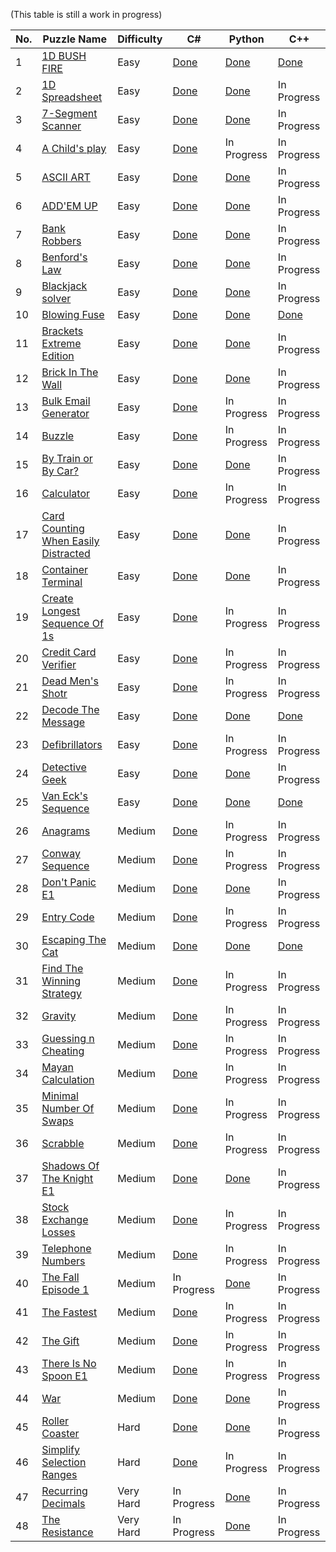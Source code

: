 (This table is still a work in progress)


|No.|Puzzle Name|Difficulty|C#|Python|C++|
|---|-----------|----------|--|------|---|
|1|<a href="https://www.codingame.com/training/easy/1d-bush-fire"> 1D BUSH FIRE</a>|Easy|<a href="https://github.com/KGrants/CodinGame/blob/main/Easy/1D%20Bush%20Fire/1D%20Bush%20Fire.cs"> Done</a>|<a href="https://github.com/KGrants/CodinGame/blob/main/Easy/1D%20Bush%20Fire/1D%20Bush%20Fire.py"> Done</a>|<a href="https://github.com/KGrants/CodinGame/blob/main/Easy/1D%20Bush%20Fire/1D%20Bush%20File.cpp"> Done</a>|
|2|<a href="https://www.codingame.com/training/easy/1d-spreadsheet"> 1D Spreadsheet</a>|Easy|<a href="https://github.com/KGrants/CodinGame/blob/main/Easy/1D%20Spreadsheet/1D%20Spreadsheet.cs"> Done</a>|<a href="https://github.com/KGrants/CodinGame/blob/main/Easy/1D%20Spreadsheet/1D%20Spreadsheet.py"> Done</a>|In Progress|
|3|<a href="https://www.codingame.com/training/easy/7-segment-scanner"> 7-Segment Scanner</a>|Easy|<a href="https://github.com/KGrants/CodinGame/blob/main/Easy/7-Segment%20Scanner/7-Segment%20Scanner.cs"> Done</a>|<a href="https://github.com/KGrants/CodinGame/blob/main/Easy/7-Segment%20Scanner/7-Segment%20Scanner.py"> Done</a>|In Progress|
|4|<a href="https://www.codingame.com/training/easy/a-childs-play"> A Child's play</a>|Easy|<a href="https://github.com/KGrants/CodinGame/blob/main/Easy/A%20child's%20play/A%20child's%20play.cs"> Done</a>|In Progress|In Progress|
|5|<a href="https://www.codingame.com/training/easy/ascii-art"> ASCII ART</a>|Easy|<a href="https://github.com/KGrants/CodinGame/blob/main/Easy/ASCII%20ART/ASCII%20ART.cs"> Done</a>|<a href="https://github.com/KGrants/CodinGame/blob/main/Easy/ASCII%20ART/ASCII%20ART.py"> Done</a>|In Progress|
|6|<a href="https://www.codingame.com/training/easy/addem-up"> ADD'EM UP</a>|Easy|<a href="https://github.com/KGrants/CodinGame/blob/main/Easy/Add'em%20Up/Add'em%20Up.cs"> Done</a>|<a href="https://github.com/KGrants/CodinGame/blob/main/Easy/Add'em%20Up/Add'em%20Up.py"> Done</a>|In Progress|
|7|<a href="https://www.codingame.com/training/easy/bank-robbers"> Bank Robbers</a>|Easy|<a href="https://github.com/KGrants/CodinGame/blob/main/Easy/Bank%20Robbers/Bank%20Robbers.cs"> Done</a>|<a href="https://github.com/KGrants/CodinGame/blob/main/Easy/Bank%20Robbers/Bank%20Robbers.py"> Done</a>|In Progress|
|8|<a href="https://www.codingame.com/training/easy/benfords-law"> Benford's Law</a>|Easy|<a href="https://github.com/KGrants/CodinGame/blob/main/Easy/Benford's%20Law/Benford's%20Law.cs"> Done</a>|<a href="https://github.com/KGrants/CodinGame/blob/main/Easy/Benford's%20Law/Benford's%20Law.py"> Done</a>|In Progress|
|9|<a href="https://www.codingame.com/training/easy/blackjack-solver"> Blackjack solver</a>|Easy|<a href="https://github.com/KGrants/CodinGame/blob/main/Easy/Blackjack%20solver/Blackjack%20solver.cs"> Done</a>|<a href="https://github.com/KGrants/CodinGame/blob/main/Easy/Blackjack%20solver/Blackjack%20solver.py"> Done</a>|In Progress|
|10|<a href="https://www.codingame.com/training/easy/blowing-fuse"> Blowing Fuse</a>|Easy|<a href="https://github.com/KGrants/CodinGame/blob/main/Easy/Blowing%20Fuse/Blowing%20Fuse.cs"> Done</a>|<a href="https://github.com/KGrants/CodinGame/blob/main/Easy/Blowing%20Fuse/Blowing%20Fuse.py"> Done</a>|<a href="https://github.com/KGrants/CodinGame/blob/main/Easy/Blowing%20Fuse/Blowing%20Fuse.cpp"> Done</a>|
|11|<a href="https://www.codingame.com/training/easy/brackets-extreme-edition"> Brackets Extreme Edition</a>|Easy|<a href="https://github.com/KGrants/CodinGame/blob/main/Easy/Brackets%20Extreme%20Edition/Brackets%20Extreme%20Edition.cs"> Done</a>|<a href="https://github.com/KGrants/CodinGame/blob/main/Easy/Brackets%20Extreme%20Edition/Brackets%20Extreme%20Edition.py"> Done</a>|In Progress|
|12|<a href="https://www.codingame.com/training/easy/brick-in-the-wall"> Brick In The Wall</a>|Easy|<a href="https://github.com/KGrants/CodinGame/blob/main/Easy/Brick%20in%20the%20Wall/Brick%20in%20the%20Wall.cs"> Done</a>|<a href="https://github.com/KGrants/CodinGame/blob/main/Easy/Brick%20in%20the%20Wall/Brick%20in%20the%20Wall.py"> Done</a>|In Progress|
|13|<a href="https://www.codingame.com/training/easy/bulk-email-generator"> Bulk Email Generator</a>|Easy|<a href="https://github.com/KGrants/CodinGame/blob/main/Easy/Bulk%20Email%20Generator/Bulk%20Email%20Generator.cs"> Done</a>|In Progress|In Progress|
|14|<a href="https://www.codingame.com/training/easy/buzzle"> Buzzle</a>|Easy|<a href="https://github.com/KGrants/CodinGame/blob/main/Easy/Buzzle/Buzzle.cs"> Done</a>|In Progress|In Progress|
|15|<a href="https://www.codingame.com/training/easy/by-train-or-by-car"> By Train or By Car?</a>|Easy|<a href="https://github.com/KGrants/CodinGame/blob/main/Easy/By%20train%20or%20by%20car/By%20train%20or%20by%20car.cs"> Done</a>|<a href="https://github.com/KGrants/CodinGame/blob/main/Easy/By%20train%20or%20by%20car/By%20train%20or%20by%20car.py"> Done</a>|In Progress|
|16|<a href="https://www.codingame.com/training/easy/calculator"> Calculator</a>|Easy|<a href="https://github.com/KGrants/CodinGame/blob/main/Easy/Calculator/Calculator.cs"> Done</a>|In Progress|In Progress|
|17|<a href="https://www.codingame.com/training/easy/card-counting-when-easily-distracted"> Card Counting When Easily Distracted</a>|Easy|<a href="https://github.com/KGrants/CodinGame/blob/main/Easy/Card%20Counting%20When%20Easily%20Distracted/Card%20Counting%20When%20Easily%20Distracted.cs"> Done</a>|<a href="https://github.com/KGrants/CodinGame/blob/main/Easy/Card%20Counting%20When%20Easily%20Distracted/Card%20Counting%20When%20Easily%20Distracted.py"> Done</a>|In Progress|
|18|<a href="https://www.codingame.com/training/easy/container-terminal"> Container Terminal</a>|Easy|<a href="https://github.com/KGrants/CodinGame/blob/main/Easy/Container%20Terminal/Container%20Terminal.cs"> Done</a>|<a href="https://github.com/KGrants/CodinGame/blob/main/Easy/Container%20Terminal/Container%20Terminal.py"> Done</a>|In Progress|
|19|<a href="https://www.codingame.com/training/easy/create-the-longest-sequence-of-1s"> Create Longest Sequence Of 1s</a>|Easy|<a href="https://github.com/KGrants/CodinGame/blob/main/Easy/Create%20the%20longest%20sequence%20of%201s/Create%20the%20longest%20sequence%20of%201s.cs"> Done</a>|In Progress|In Progress|
|20|<a href="https://www.codingame.com/training/easy/credit-card-verifier-luhns-algorithm"> Credit Card Verifier</a>|Easy|<a href="https://github.com/KGrants/CodinGame/blob/main/Easy/Credit%20Card%20Verifier/Credit%20Card%20Verifier.cs"> Done</a>|In Progress|In Progress|
|21|<a href="https://www.codingame.com/training/easy/dead-mens-shot"> Dead Men's Shotr</a>|Easy|<a href="https://github.com/KGrants/CodinGame/blob/main/Easy/Dead%20Men's%20Shot/Dead%20Men's%20Shot.cs"> Done</a>|In Progress|In Progress|
|22|<a href="https://www.codingame.com/training/easy/decode-the-message"> Decode The Message</a>|Easy|<a href="https://github.com/KGrants/CodinGame/blob/main/Easy/Decode%20The%20Message/Decode%20The%20Message.cs"> Done</a>|<a href="https://github.com/KGrants/CodinGame/blob/main/Easy/Decode%20The%20Message/Decode%20The%20Message.py"> Done</a>|<a href="https://github.com/KGrants/CodinGame/blob/main/Easy/Decode%20The%20Message/Decode%20The%20Message.cpp"> Done</a>|
|23|<a href="https://www.codingame.com/training/easy/defibrillators"> Defibrillators</a>|Easy|<a href="https://github.com/KGrants/CodinGame/blob/main/Easy/Defrbrilators/Defibrilators.cs"> Done</a>|In Progress|In Progress|
|24|<a href="https://www.codingame.com/training/easy/detective-geek"> Detective Geek</a>|Easy|<a href="https://github.com/KGrants/CodinGame/blob/main/Easy/Detective%20Geek/Detective%20Geek.cs"> Done</a>|<a href="https://github.com/KGrants/CodinGame/blob/main/Easy/Detective%20Geek/Detective%20Geek.py"> Done</a>|In Progress|
|25|<a href="https://www.codingame.com/training/easy/van-ecks-sequence"> Van Eck's Sequence</a>|Easy|<a href="https://github.com/KGrants/CodinGame/blob/main/Easy/Van%20Eck's%20sequence/Van%20Eck's%20sequence.cs"> Done</a>|<a href="https://github.com/KGrants/CodinGame/blob/main/Easy/Van%20Eck's%20sequence/Van%20Eck's%20sequence.py"> Done</a>|<a href="https://github.com/KGrants/CodinGame/blob/main/Easy/Van%20Eck's%20sequence/Van%20Eck's%20sequence.cpp"> Done</a>|
|26|<a href="https://www.codingame.com/training/medium/anagrams"> Anagrams</a>|Medium|<a href="https://github.com/KGrants/CodinGame/blob/main/Medium/Anagrams/Anagrams.cs"> Done</a>|In Progress|In Progress|
|27|<a href="https://www.codingame.com/training/medium/conway-sequence"> Conway Sequence</a>|Medium|<a href="https://github.com/KGrants/CodinGame/blob/main/Medium/Conway%20Sequence/Conway%20Sequence.cs"> Done</a>|In Progress|In Progress|
|28|<a href="https://www.codingame.com/training/medium/don't-panic-episode-1"> Don't Panic E1</a>|Medium|<a href="https://github.com/KGrants/CodinGame/blob/main/Medium/Don't%20Panic%20-%20Episode%201/Don't%20Panic_v2.cs"> Done</a>|<a href="https://github.com/KGrants/CodinGame/blob/main/Medium/Don't%20Panic%20-%20Episode%201/Don't%20Panic.py"> Done</a>|In Progress|
|29|<a href="https://www.codingame.com/training/medium/entry-code"> Entry Code</a>|Medium|<a href="https://github.com/KGrants/CodinGame/blob/main/Medium/Entry%20Code/Entry%20Code.cs"> Done</a>|In Progress|In Progress|
|30|<a href="https://www.codingame.com/training/medium/escaping-the-cat"> Escaping The Cat</a>|Medium|<a href="https://github.com/KGrants/CodinGame/blob/main/Medium/Escaping%20The%20Cat/Escaping%20The%20Cat.cs"> Done</a>|<a href="https://github.com/KGrants/CodinGame/blob/main/Medium/Escaping%20The%20Cat/Escaping%20The%20Cat.py"> Done</a>|<a href="https://github.com/KGrants/CodinGame/blob/main/Medium/Escaping%20The%20Cat/Escaping%20The%20Cat.cpp"> Done</a>|
|31|<a href="https://www.codingame.com/training/medium/find-the-winning-strategy"> Find The Winning Strategy</a>|Medium|<a href="https://github.com/KGrants/CodinGame/blob/main/Medium/Find%20the%20winning%20strategy/Find%20the%20winning%20strategy.cs"> Done</a>|In Progress|In Progress|
|32|<a href="https://www.codingame.com/training/medium/gravity"> Gravity</a>|Medium|<a href="https://github.com/KGrants/CodinGame/blob/main/Medium/Gravity/Gravity.cs"> Done</a>|In Progress|In Progress|
|33|<a href="https://www.codingame.com/training/medium/guessing-n-cheating"> Guessing n Cheating</a>|Medium|<a href="https://github.com/KGrants/CodinGame/blob/main/Medium/Guessing%20n%20Cheating/Guessing%20n%20Cheating.cs"> Done</a>|In Progress|In Progress|
|34|<a href="https://www.codingame.com/training/medium/mayan-calculation"> Mayan Calculation</a>|Medium|<a href="https://github.com/KGrants/CodinGame/blob/main/Medium/Mayan%20Calculation/Mayan%20Calculation.cs"> Done</a>|In Progress|In Progress|
|35|<a href="https://www.codingame.com/training/medium/minimal-number-of-swaps"> Minimal Number Of Swaps</a>|Medium|<a href="https://github.com/KGrants/CodinGame/blob/main/Medium/Minimal%20number%20of%20swaps/Minimal%20number%20of%20swaps.cs"> Done</a>|In Progress|In Progress|
|36|<a href="https://www.codingame.com/training/medium/scrabble"> Scrabble</a>|Medium|<a href="https://github.com/KGrants/CodinGame/blob/main/Medium/Scrabble/Scrabble.cs"> Done</a>|In Progress|In Progress|
|37|<a href="https://www.codingame.com/training/medium/shadows-of-the-knight-episode-1"> Shadows Of The Knight E1</a>|Medium|<a href="https://github.com/KGrants/CodinGame/blob/main/Medium/Shadows%20Of%20The%20Knight%20E1/Shadows%20Of%20The%20Knight%20E1.cs"> Done</a>|<a href="https://github.com/KGrants/CodinGame/blob/main/Medium/Shadows%20Of%20The%20Knight%20E1/Shadows%20Of%20The%20Knight.py"> Done</a>|In Progress|
|38|<a href="https://www.codingame.com/training/medium/stock-exchange-losses"> Stock Exchange Losses</a>|Medium|<a href="https://github.com/KGrants/CodinGame/blob/main/Medium/Stock%20Exchange%20Losses/Stock%20Exchange%20Losses.cs"> Done</a>|In Progress|In Progress|
|39|<a href="https://www.codingame.com/training/medium/telephone-numbers"> Telephone Numbers</a>|Medium|<a href="https://github.com/KGrants/CodinGame/blob/main/Medium/Telephone%20Numbers/Telephone%20Numbers%20(correct%20approach).cs"> Done</a>|In Progress|In Progress|
|40|<a href="https://www.codingame.com/ide/puzzle/the-fall-episode-1"> The Fall Episode 1</a>|Medium|In Progress|<a href="https://github.com/KGrants/CodinGame/blob/main/Medium/The%20Fall%20-%20Episode%201/The%20Fall%20-%20Episode%201.py"> Done</a>|In Progress|
|41|<a href="https://www.codingame.com/training/medium/the-fastest"> The Fastest</a>|Medium|<a href="https://github.com/KGrants/CodinGame/blob/main/Medium/The%20Fastest/The%20Fastest.cs"> Done</a>|In Progress|In Progress|
|42|<a href="https://www.codingame.com/training/medium/the-gift"> The Gift</a>|Medium|<a href="https://github.com/KGrants/CodinGame/blob/main/Medium/The%20Gift/The%20GiftV2.cs"> Done</a>|In Progress|In Progress|
|43|<a href="https://www.codingame.com/training/medium/there-is-no-spoon-episode-1"> There Is No Spoon E1</a>|Medium|<a href="https://github.com/KGrants/CodinGame/blob/main/Medium/There%20Is%20No%20Spoon%20E1/There%20Is%20No%20Spoon%20E1.cs"> Done</a>|In Progress|In Progress|
|44|<a href="https://www.codingame.com/training/medium/winamax-battle"> War</a>|Medium|<a href="https://github.com/KGrants/CodinGame/blob/main/Medium/War/War.cs"> Done</a>|<a href="https://github.com/KGrants/CodinGame/blob/main/Medium/War/War.py"> Done</a>|In Progress|
|45|<a href="https://www.codingame.com/training/hard/roller-coaster"> Roller Coaster</a>|Hard|<a href="https://github.com/KGrants/CodinGame/blob/main/Hard/Roller%20Coaster/Roller%20Coaster.cs"> Done</a>|<a href="https://github.com/KGrants/CodinGame/blob/main/Hard/Roller%20Coaster/Roller%20Coaster.py"> Done</a>|In Progress|
|46|<a href="https://www.codingame.com/training/hard/simplify-selection-ranges"> Simplify Selection Ranges</a>|Hard|<a href="https://github.com/KGrants/CodinGame/blob/main/Hard/Simplify%20Selection%20Ranges/Simplify%20Selection%20Ranges.cs"> Done</a>|In Progress|In Progress|
|47|<a href="https://www.codingame.com/training/expert/recurring-decimals"> Recurring Decimals</a>|Very Hard|In Progress|<a href="https://github.com/KGrants/CodinGame/blob/main/Very%20Hard/Recurring%20Decimals/Recurring%20Decimals.py"> Done</a>|In Progress|
|48|<a href="https://www.codingame.com/training/expert/the-resistance"> The Resistance</a>|Very Hard|In Progress|<a href="https://github.com/KGrants/CodinGame/blob/main/Very%20Hard/The%20Resistance/The%20Resistance.py"> Done</a>|In Progress|
